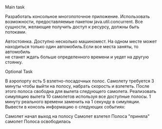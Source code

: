Main task

Разработать консольное многопоточное приложение.
Использовать возможности, предоставляемые пакетом java.util.concurrent.
Все сущности, желающие получить доступ к ресурсу, должны быть потоками.

Автостоянка. Доступно несколько машиномест. На одном месте может находиться только один автомобиль.Если все места заняты, то автомобиль  
не станет ждать больше определенного времени и уедет на другую стоянку.

Optional Task

В аэропорту есть 5 взлетно-посадочных полос. Самолету требуется 3 минуты чтобы выйти на полосу, набрать скорость и взлететь. После этого 
полоса свободна для вылета следующего самолета. Реализовать симуляцию вылета 10 самолетов используя все доступные полосы. 1 минуту 
реального времени заменить на 1 секунду в симуляции. Вывести в консоль информацию о следующих событиях:

Самолет начал выход на полосу
Самолет взлетел
Полоса "приняла" самолет
Полоса освободилась
